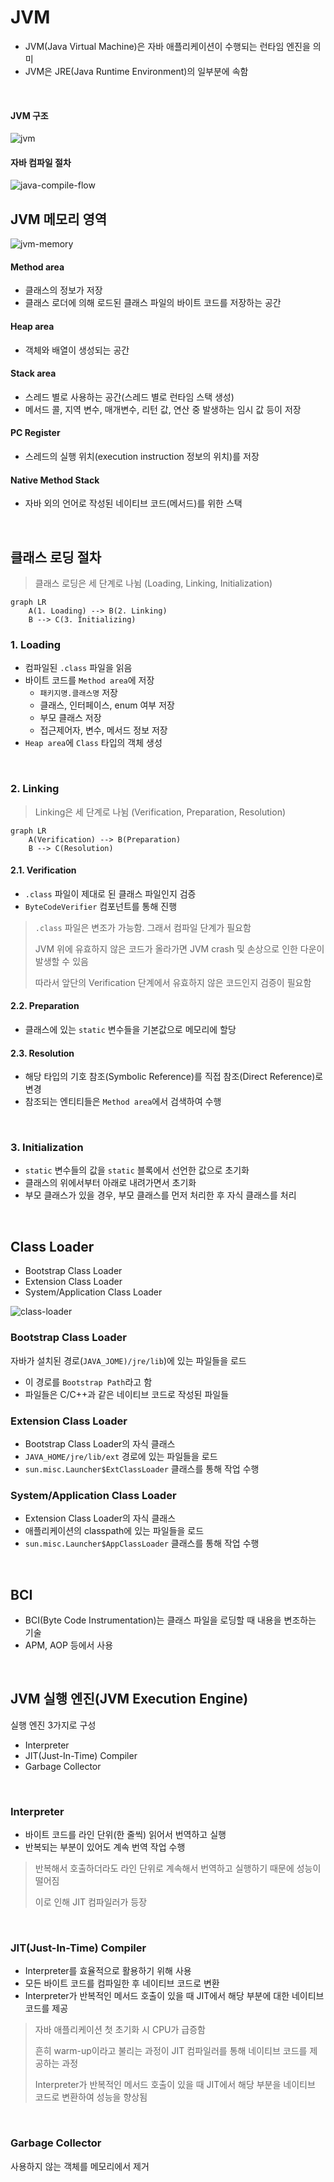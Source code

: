 # JVM
- JVM(Java Virtual Machine)은 자바 애플리케이션이 수행되는 런타임 엔진을 의미
- JVM은 JRE(Java Runtime Environment)의 일부분에 속함

<br>

#### JVM 구조
![jvm](../.assets/java/jvm.png)

#### 자바 컴파일 절차
![java-compile-flow](../.assets/java/java-compile-flow.png)

## JVM 메모리 영역
![jvm-memory](../.assets/java/jvm-memory.png)

#### Method area
- 클래스의 정보가 저장
- 클래스 로더에 의해 로드된 클래스 파일의 바이트 코드를 저장하는 공간

#### Heap area
- 객체와 배열이 생성되는 공간

#### Stack area
- 스레드 별로 사용하는 공간(스레드 별로 런타임 스택 생성)
- 메서드 콜, 지역 변수, 매개변수, 리턴 값, 연산 중 발생하는 임시 값 등이 저장

#### PC Register
- 스레드의 실행 위치(execution instruction 정보의 위치)를 저장

#### Native Method Stack
- 자바 외의 언어로 작성된 네이티브 코드(메서드)를 위한 스택

<br>

## 클래스 로딩 절차
> 클래스 로딩은 세 단계로 나뉨 (Loading, Linking, Initialization)

```mermaid
graph LR
    A(1. Loading) --> B(2. Linking)
    B --> C(3. Initializing)
```

### 1. Loading
- 컴파일된 `.class` 파일을 읽음
- 바이트 코드를 `Method area`에 저장
  - `패키지명.클래스명` 저장
  - 클래스, 인터페이스, enum 여부 저장
  - 부모 클래스 저장
  - 접근제어자, 변수, 메서드 정보 저장
- `Heap area`에 `Class` 타입의 객체 생성

<br>

### 2. Linking
> Linking은 세 단계로 나뉨 (Verification, Preparation, Resolution)

```mermaid
graph LR
    A(Verification) --> B(Preparation)
    B --> C(Resolution)
```

#### 2.1. Verification
- `.class` 파일이 제대로 된 클래스 파일인지 검증
- `ByteCodeVerifier` 컴포넌트를 통해 진행

> `.class` 파일은 변조가 가능함. 그래서 컴파일 단계가 필요함
> 
> JVM 위에 유효하지 않은 코드가 올라가면 JVM crash 및 손상으로 인한 다운이 발생할 수 있음
> 
> 따라서 앞단의 Verification 단계에서 유효하지 않은 코드인지 검증이 필요함

#### 2.2. Preparation
- 클래스에 있는 `static` 변수들을 기본값으로 메모리에 할당

#### 2.3. Resolution
- 해당 타입의 기호 참조(Symbolic Reference)를 직접 참조(Direct Reference)로 변경
- 참조되는 엔티티들은 `Method area`에서 검색하여 수행

<br>

### 3. Initialization
- `static` 변수들의 값을 `static` 블록에서 선언한 값으로 초기화
- 클래스의 위에서부터 아래로 내려가면서 초기화
- 부모 클래스가 있을 경우, 부모 클래스를 먼저 처리한 후 자식 클래스를 처리

<br>

## Class Loader
- Bootstrap Class Loader
- Extension Class Loader
- System/Application Class Loader

![class-loader](../.assets/java/class-loader.png)

### Bootstrap Class Loader
자바가 설치된 경로(`JAVA_JOME)/jre/lib`)에 있는 파일들을 로드
- 이 경로를 `Bootstrap Path`라고 함
- 파일들은 C/C++과 같은 네이티브 코드로 작성된 파일들

### Extension Class Loader
- Bootstrap Class Loader의 자식 클래스
- `JAVA_HOME/jre/lib/ext` 경로에 있는 파일들을 로드
- `sun.misc.Launcher$ExtClassLoader` 클래스를 통해 작업 수행

### System/Application Class Loader
- Extension Class Loader의 자식 클래스
- 애플리케이션의 classpath에 있는 파일들을 로드
- `sun.misc.Launcher$AppClassLoader` 클래스를 통해 작업 수행

<br>

## BCI
- BCI(Byte Code Instrumentation)는 클래스 파일을 로딩할 때 내용을 변조하는 기술
- APM, AOP 등에서 사용

<br>

## JVM 실행 엔진(JVM Execution Engine)
실행 엔진 3가지로 구성
- Interpreter
- JIT(Just-In-Time) Compiler
- Garbage Collector

<br>

### Interpreter
- 바이트 코드를 라인 단위(한 줄씩) 읽어서 번역하고 실행
- 반복되는 부분이 있어도 계속 번역 작업 수행

> 반복해서 호출하더라도 라인 단위로 계속해서 번역하고 실행하기 때문에 성능이 떨어짐
> 
> 이로 인해 JIT 컴파일러가 등장

<br>

### JIT(Just-In-Time) Compiler
- Interpreter를 효율적으로 활용하기 위해 사용
- 모든 바이트 코드를 컴파일한 후 네이티브 코드로 변환
- Interpreter가 반복적인 메서드 호출이 있을 때 JIT에서 해당 부분에 대한 네이티브 코드를 제공

> 자바 애플리케이션 첫 초기화 시 CPU가 급증함
>
> 흔히 warm-up이라고 불리는 과정이 JIT 컴파일러를 통해 네이티브 코드를 제공하는 과정
> 
> Interpreter가 반복적인 메서드 호출이 있을 때 JIT에서 해당 부분을 네이티브 코드로 변환하여 성능을 향상됨

<br>

### Garbage Collector
사용하지 않는 객체를 메모리에서 제거







